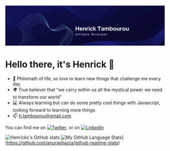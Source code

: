 ![cover](coverHT.png)

# Hello there, it's Henrick 👋 
- 📘 Philomath of life, so love to learn new things that challenge me every day
- 🌍 True believer that “we carry within us all the mystical power we need to transform our world”
- 💻 Always learning but can do some pretty cool things with Javascript, looking forward to learning more things
- 📫 h.tambourou@gmail.com 


<!-- Actual text -->

 You can find me on [![Twitter][1.2]][1], or on [![LinkedIn][2.2]][2]

<!-- Social Media Icons -->

[1.2]: http://i.imgur.com/wWzX9uB.png (twitter icon without padding)
[2.2]: https://raw.githubusercontent.com/MartinHeinz/MartinHeinz/master/linkedin-3-16.png (LinkedIn icon without padding)

<!-- Links to your social media accounts -->

[1]: https://twitter.com/future_x_robert
[2]: https://www.linkedin.com/in/henrick-t-429a1b223/

<!-- Stats Icons -->
![Henricks's GitHub stats](https://github-readme-stats.vercel.app/api?username=H-Tambourou&count_private=true)
![My GitHub Language Stats](https://github-readme-stats.vercel.app/api/top-langs/?username=H-Tambourou)](https://github.com/anuraghazra/github-readme-stats)

<!---
H-Tambourou/H-Tambourou is a ✨ special ✨ repository because its `README.md` (this file) appears on your GitHub profile.
You can click the Preview link to take a look at your changes.
--->

